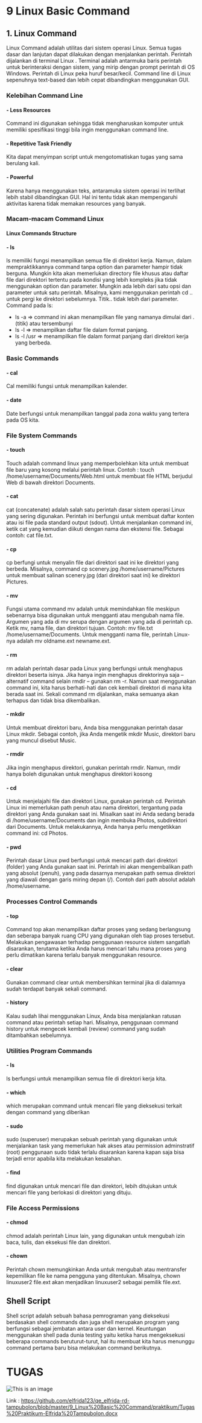 # 9 Linux Basic Command
## 1. Linux Command
Linux Command adalah utilitas dari sistem operasi Linux. Semua tugas dasar dan lanjutan dapat dilakukan dengan menjalankan perintah. Perintah dijalankan di terminal Linux . Terminal adalah antarmuka baris perintah untuk berinteraksi dengan sistem, yang mirip dengan prompt perintah di OS Windows. Perintah di Linux peka huruf besar/kecil. Command line di Linux sepenuhnya text-based dan lebih cepat dibandingkan menggunakan GUI.
### Kelebihan Command Line
#### - Less Resources
Command ini digunakan sehingga tidak mengharuskan komputer untuk memiliki spesifikasi tinggi bila ingin menggunakan command line.
#### - Repetitive Task Friendly
Kita dapat menyimpan script untuk mengotomatiskan tugas yang sama berulang kali.
#### - Powerful
Karena hanya menggunakan teks, antaramuka sistem operasi ini terlihat lebih stabil dibandingkan GUI. Hal ini tentu tidak akan mempengaruhi aktivitas karena tidak memakan resources yang banyak. 

### Macam-macam Command Linux
#### Linux Commands Structure
#### - ls
ls memiliki fungsi menampilkan semua file di direktori kerja. Namun, dalam mempraktikkannya command tanpa option dan parameter hampir tidak berguna. Mungkin kita akan memerlukan directory file khusus atau daftar file dari direktori tertentu pada kondisi yang lebih kompleks jika tidak menggunakan option dan parameter. Mungkin ada lebih dari satu opsi dan parameter untuk satu perintah. Misalnya, kami menggunakan perintah cd .. untuk pergi ke direktori sebelumnya. Titik.. tidak lebih dari parameter.
Command pada ls:
* ls -a => command ini akan menampilkan file yang namanya dimulai dari . (titik) atau tersembunyi
* ls -l => menampilkan daftar file dalam format panjang.
* ls -l /usr => menampilkan file dalam format panjang dari direktori kerja yang berbeda.

### Basic Commands
#### - cal
Cal memiliki fungsi untuk menampilkan kalender.
#### - date
Date berfungsi untuk menampilkan tanggal pada zona waktu yang tertera pada OS kita.

### File System Commands
#### - touch
Touch adalah command linux yang memperbolehkan kita untuk membuat file baru yang kosong melalui perintah linux. Contoh : touch /home/username/Documents/Web.html untuk membuat file HTML berjudul Web di bawah direktori Documents.
#### - cat
cat (concatenate) adalah salah satu perintah dasar sistem operasi Linux yang sering digunakan. Perintah ini berfungsi untuk membuat daftar konten atau isi file pada standard output (sdout). Untuk menjalankan command ini, ketik cat yang kemudian diikuti dengan nama dan ekstensi file. Sebagai contoh: cat file.txt.
#### - cp
cp berfungi untuk menyalin file dari direktori saat ini ke direktori yang berbeda. Misalnya, command cp scenery.jpg /home/username/Pictures untuk membuat salinan scenery.jpg (dari direktori saat ini) ke direktori Pictures.
#### - mv
Fungsi utama command mv adalah untuk memindahkan file meskipun sebenarnya bisa digunakan untuk mengganti atau mengubah nama file. Argumen yang ada di mv serupa dengan argumen yang ada di perintah cp. Ketik mv, nama file, dan direktori tujuan. Contoh: mv file.txt /home/username/Documents. Untuk mengganti nama file, perintah Linux-nya adalah mv oldname.ext newname.ext.
#### - rm 
rm adalah perintah dasar pada Linux yang berfungsi untuk menghapus direktori beserta isinya. Jika hanya ingin menghapus direktorinya saja – alternatif command selain rmdir – gunakan rm -r. Namun saat menggunakan command ini, kita harus berhati-hati dan cek kembali direktori di mana kita berada saat ini. Sekali command rm dijalankan, maka semuanya akan terhapus dan tidak bisa dikembalikan.
#### - mkdir
Untuk membuat direktori baru, Anda bisa menggunakan perintah dasar Linux mkdir. Sebagai contoh, jika Anda mengetik mkdir Music, direktori baru yang muncul disebut Music.
#### - rmdir
Jika ingin menghapus direktori, gunakan perintah rmdir. Namun, rmdir hanya boleh digunakan untuk menghapus direktori kosong
#### - cd
Untuk menjelajahi file dan direktori Linux, gunakan perintah cd. Perintah Linux ini memerlukan path penuh atau nama direktori, tergantung pada direktori yang Anda gunakan saat ini. Misalkan saat ini Anda sedang berada di /home/username/Documents dan ingin membuka Photos, subdirektori dari Documents. Untuk melakukannya, Anda hanya perlu mengetikkan command ini: cd Photos.
#### - pwd
Perintah dasar Linux pwd berfungsi untuk mencari path dari direktori (folder) yang Anda gunakan saat ini. Perintah ini akan mengembalikan path yang absolut (penuh), yang pada dasarnya merupakan path semua direktori yang diawali dengan garis miring depan (/). Contoh dari path absolut adalah /home/username.

### Processes Control Commands
#### - top
Command top akan menampilkan daftar proses yang sedang berlangsung dan seberapa banyak ruang CPU yang digunakan oleh tiap proses tersebut. Melakukan pengawasan terhadap penggunaan resource sistem sangatlah disarankan, terutama ketika Anda harus mencari tahu mana proses yang perlu dimatikan karena terlalu banyak menggunakan resource.
#### - clear
Gunakan command clear untuk membersihkan terminal jika di dalamnya sudah terdapat banyak sekali command.
#### - history
Kalau sudah lihai menggunakan Linux, Anda bisa menjalankan ratusan command atau perintah setiap hari. Misalnya, penggunaan command history untuk mengecek kembali (review) command yang sudah ditambahkan sebelumnya.

### Utilities Program Commands
#### - ls
ls berfungsi untuk menampilkan semua file di direktori kerja kita.
#### - which
which merupakan command untuk mencari file yang dieksekusi terkait dengan command yang diberikan
#### - sudo
sudo (superuser) merupakan sebuah perintah yang digunakan untuk menjalankan task yang memerlukan hak akses atau permission adminstratif (root) penggunaan sudo tidak terlalu disarankan karena kapan saja bisa terjadi error apabila kita melakukan kesalahan.
#### - find
find digunakan untuk mencari file dan direktori, lebih ditujukan untuk mencari file yang berlokasi di direktori yang dituju.

### File Access Permissions
#### - chmod
chmod adalah perintah Linux lain, yang digunakan untuk mengubah izin baca, tulis, dan eksekusi file dan direktori.
#### - chown
Perintah chown memungkinkan Anda untuk mengubah atau mentransfer kepemilikan file ke nama pengguna yang ditentukan. Misalnya, chown linuxuser2 file.ext akan menjadikan linuxuser2 sebagai pemilik file.ext.

## Shell Script
Shell script adalah sebuah bahasa pemrograman yang dieksekusi berdasakan shell commands dan juga shell merupakan program yang berfungsi sebagai jembatan antara user dan kernel. 
Keuntungan menggunakan shell pada dunia testing yaitu ketika harus mengeksekusi beberapa commands beruturut-turut, hal itu membuat kita harus menunggu command pertama baru bisa melakukan command berikutnya. 

# TUGAS
![This is an image](https://github.com/elfrida123/qe_elfrida-rd-tampubolon/blob/master/9_Linux%20Basic%20Command/screenshots/Tugas.PNG)

Link : https://github.com/elfrida123/qe_elfrida-rd-tampubolon/blob/master/9_Linux%20Basic%20Command/praktikum/Tugas%20Praktikum-Elfrida%20Tampubolon.docx
